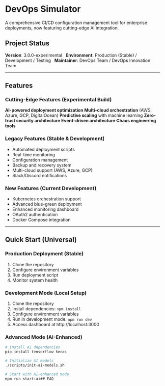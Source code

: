 # DevOps Simulator

A comprehensive CI/CD configuration management tool for enterprise deployments, now featuring cutting-edge AI integration.

## Project Status
**Version**: 3.0.0-experimental  
**Environment**: Production (Stable) / Development / Testing  
**Maintainer**: DevOps Team / DevOps Innovation Team

---

## Features

### Cutting-Edge Features (Experimental Build)
**AI-powered deployment optimization**
**Multi-cloud orchestration** (AWS, Azure, GCP, DigitalOcean)
**Predictive scaling** with machine learning
**Zero-trust security architecture**
**Event-driven architecture**
**Chaos engineering tools**

### Legacy Features (Stable & Development)
* Automated deployment scripts
* Real-time monitoring
* Configuration management
* Backup and recovery system
* Multi-cloud support (AWS, Azure, GCP)
* Slack/Discord notifications

### New Features (Current Development)
* Kubernetes orchestration support
* Advanced blue-green deployment
* Enhanced monitoring dashboard
* OAuth2 authentication
* Docker Compose integration

---

## Quick Start (Universal)

### Production Deployment (Stable)
1. Clone the repository
2. Configure environment variables
3. Run deployment script
4. Monitor system health

### Development Mode (Local Setup)
1. Clone the repository
2. Install dependencies: `npm install`
3. Configure environment variables
4. Run in development mode: `npm run dev`
5. Access dashboard at http://localhost:3000

### Advanced Mode (AI-Enhanced)
```bash
# Install AI dependencies
pip install tensorflow keras

# Initialize AI models
./scripts/init-ai-models.sh

# Start with AI-enhanced mode
npm run start:ai## FAQ

